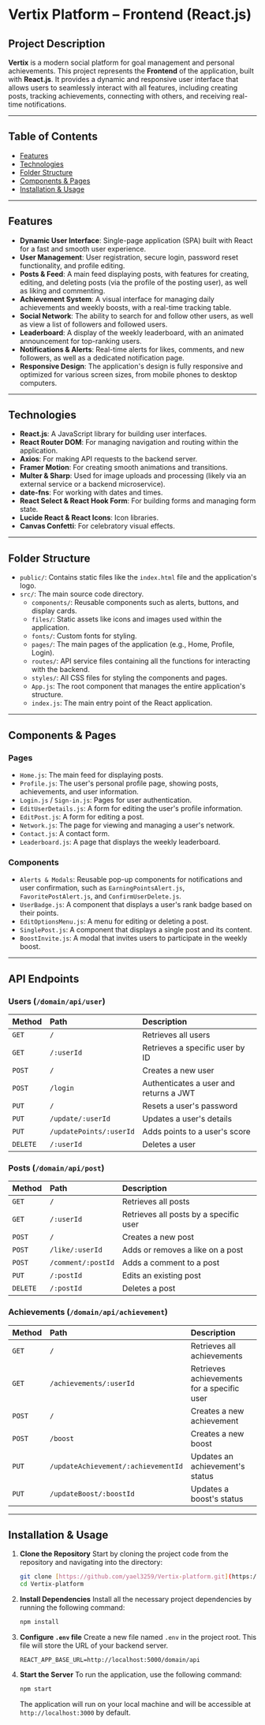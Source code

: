 # Vertix Platform – Frontend (React.js)

## Project Description
**Vertix** is a modern social platform for goal management and personal achievements. This project represents the **Frontend** of the application, built with **React.js**. It provides a dynamic and responsive user interface that allows users to seamlessly interact with all features, including creating posts, tracking achievements, connecting with others, and receiving real-time notifications.

---

## Table of Contents
* [Features](#features)
* [Technologies](#technologies)
* [Folder Structure](#folder-structure)
* [Components & Pages](#components--pages)
* [Installation & Usage](#installation--usage)

---

## Features
* **Dynamic User Interface**: Single-page application (SPA) built with React for a fast and smooth user experience.
* **User Management**: User registration, secure login, password reset functionality, and profile editing.
* **Posts & Feed**: A main feed displaying posts, with features for creating, editing, and deleting posts (via the profile of the posting user), as well as liking and commenting.
* **Achievement System**: A visual interface for managing daily achievements and weekly boosts, with a real-time tracking table.
* **Social Network**: The ability to search for and follow other users, as well as view a list of followers and followed users.
* **Leaderboard**: A display of the weekly leaderboard, with an animated announcement for top-ranking users.
* **Notifications & Alerts**: Real-time alerts for likes, comments, and new followers, as well as a dedicated notification page.
* **Responsive Design**: The application's design is fully responsive and optimized for various screen sizes, from mobile phones to desktop computers.

---

## Technologies
* **React.js**: A JavaScript library for building user interfaces.
* **React Router DOM**: For managing navigation and routing within the application.
* **Axios**: For making API requests to the backend server.
* **Framer Motion**: For creating smooth animations and transitions.
* **Multer & Sharp**: Used for image uploads and processing (likely via an external service or a backend microservice).
* **date-fns**: For working with dates and times.
* **React Select & React Hook Form**: For building forms and managing form state.
* **Lucide React & React Icons**: Icon libraries.
* **Canvas Confetti**: For celebratory visual effects.

---

## Folder Structure
* `public/`: Contains static files like the `index.html` file and the application's logo.
* `src/`: The main source code directory.
    * `components/`: Reusable components such as alerts, buttons, and display cards.
    * `files/`: Static assets like icons and images used within the application.
    * `fonts/`: Custom fonts for styling.
    * `pages/`: The main pages of the application (e.g., Home, Profile, Login).
    * `routes/`: API service files containing all the functions for interacting with the backend.
    * `styles/`: All CSS files for styling the components and pages.
    * `App.js`: The root component that manages the entire application's structure.
    * `index.js`: The main entry point of the React application.

---

## Components & Pages

### Pages
* `Home.js`: The main feed for displaying posts.
* `Profile.js`: The user's personal profile page, showing posts, achievements, and user information.
* `Login.js` / `Sign-in.js`: Pages for user authentication.
* `EditUserDetails.js`: A form for editing the user's profile information.
* `EditPost.js`: A form for editing a post.
* `Network.js`: The page for viewing and managing a user's network.
* `Contact.js`: A contact form.
* `Leaderboard.js`: A page that displays the weekly leaderboard.

### Components
* `Alerts & Modals`: Reusable pop-up components for notifications and user confirmation, such as `EarningPointsAlert.js`, `FavoritePostAlert.js`, and `ConfirmUserDelete.js`.
* `UserBadge.js`: A component that displays a user's rank badge based on their points.
* `EditOptionsMenu.js`: A menu for editing or deleting a post.
* `SinglePost.js`: A component that displays a single post and its content.
* `BoostInvite.js`: A modal that invites users to participate in the weekly boost.

---

## API Endpoints

### Users (`/domain/api/user`)
| Method | Path | Description |
| :--- | :--- | :--- |
| `GET` | `/` | Retrieves all users |
| `GET` | `/:userId` | Retrieves a specific user by ID |
| `POST` | `/` | Creates a new user |
| `POST` | `/login` | Authenticates a user and returns a JWT |
| `PUT` | `/` | Resets a user's password |
| `PUT` | `/update/:userId` | Updates a user's details |
| `PUT` | `/updatePoints/:userId` | Adds points to a user's score |
| `DELETE` | `/:userId` | Deletes a user |

### Posts (`/domain/api/post`)
| Method | Path | Description |
| :--- | :--- | :--- |
| `GET` | `/` | Retrieves all posts |
| `GET` | `/:userId` | Retrieves all posts by a specific user |
| `POST` | `/` | Creates a new post |
| `POST` | `/like/:userId` | Adds or removes a like on a post |
| `POST` | `/comment/:postId` | Adds a comment to a post |
| `PUT` | `/:postId` | Edits an existing post |
| `DELETE` | `/:postId` | Deletes a post |

### Achievements (`/domain/api/achievement`)
| Method | Path | Description |
| :--- | :--- | :--- |
| `GET` | `/` | Retrieves all achievements |
| `GET` | `/achievements/:userId`| Retrieves achievements for a specific user |
| `POST` | `/` | Creates a new achievement |
| `POST` | `/boost` | Creates a new boost |
| `PUT` | `/updateAchievement/:achievementId` | Updates an achievement's status |
| `PUT` | `/updateBoost/:boostId` | Updates a boost's status |

---

## Installation & Usage

1.  **Clone the Repository**
    Start by cloning the project code from the repository and navigating into the directory:
    ```bash
    git clone [https://github.com/yael3259/Vertix-platform.git](https://github.com/yael3259/Vertix-platform.git)
    cd Vertix-platform
    ```
2.  **Install Dependencies**
    Install all the necessary project dependencies by running the following command:
    ```bash
    npm install
    ```
3.  **Configure `.env` file**
    Create a new file named `.env` in the project root. This file will store the URL of your backend server.
    ```
    REACT_APP_BASE_URL=http://localhost:5000/domain/api
    ```
4.  **Start the Server**
    To run the application, use the following command:
    ```bash
    npm start
    ```
    The application will run on your local machine and will be accessible at `http://localhost:3000` by default.